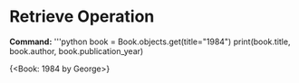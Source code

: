 # Retrieve Operation
**Command:**
'''python
book = Book.objects.get(title="1984")
print(book.title, book.author, book.publication_year)

{<Book: 1984 by George>}